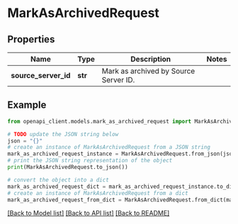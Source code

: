 # MarkAsArchivedRequest


## Properties

Name | Type | Description | Notes
------------ | ------------- | ------------- | -------------
**source_server_id** | **str** | Mark as archived by Source Server ID. | 

## Example

```python
from openapi_client.models.mark_as_archived_request import MarkAsArchivedRequest

# TODO update the JSON string below
json = "{}"
# create an instance of MarkAsArchivedRequest from a JSON string
mark_as_archived_request_instance = MarkAsArchivedRequest.from_json(json)
# print the JSON string representation of the object
print(MarkAsArchivedRequest.to_json())

# convert the object into a dict
mark_as_archived_request_dict = mark_as_archived_request_instance.to_dict()
# create an instance of MarkAsArchivedRequest from a dict
mark_as_archived_request_from_dict = MarkAsArchivedRequest.from_dict(mark_as_archived_request_dict)
```
[[Back to Model list]](../README.md#documentation-for-models) [[Back to API list]](../README.md#documentation-for-api-endpoints) [[Back to README]](../README.md)


